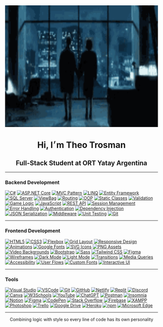 <p align="center">
  <img src="fight-club.gif" width="800" height="400" alt="ascii banner"/>
</p>

<h1 align="center">Hi, I׳m Theo Trosman</h1>
<h2 align="center">Full-Stack Student at ORT Yatay Argentina</h2> 

--- 

### Backend Development

[![C#](https://img.shields.io/badge/C%23-0f1c2e?style=for-the-badge&logo=csharp&logoColor=white)](https://github.com/theotrosman/TP_05-4lD)
[![ASP.NET Core](https://img.shields.io/badge/ASP.NET%20Core-1a2739?style=for-the-badge&logo=dotnet&logoColor=8ab4f8)](https://github.com/theotrosman/TP_04-4lD)
[![MVC Pattern](https://img.shields.io/badge/MVC-0f1c2e?style=for-the-badge&logo=visualstudiocode&logoColor=white)](https://github.com/theotrosman/ESCAPE-C137)
[![LINQ](https://img.shields.io/badge/LINQ-1a2739?style=for-the-badge&logo=codewars&logoColor=8ab4f8)](https://github.com/theotrosman/TP_05-4lD)
[![Entity Framework](https://img.shields.io/badge/Entity%20Framework-0f1c2e?style=for-the-badge&logo=dotnet&logoColor=white)](https://github.com/theotrosman/TP_04-4lD)
[![SQL Server](https://img.shields.io/badge/SQL%20Server-1a2739?style=for-the-badge&logo=microsoftsqlserver&logoColor=8ab4f8)](https://github.com/theotrosman/TP_04-4lD)
[![ViewBag](https://img.shields.io/badge/ViewBag-0f1c2e?style=for-the-badge&logo=data&logoColor=white)](https://github.com/theotrosman/ESCAPE-C137)
[![Routing](https://img.shields.io/badge/Routing-1a2739?style=for-the-badge&logo=github&logoColor=8ab4f8)](https://github.com/theotrosman/TP_05-4lD)
[![OOP](https://img.shields.io/badge/OOP-0f1c2e?style=for-the-badge&logo=abstract&logoColor=white)](https://github.com/theotrosman/TP_05-4lD)
[![Static Classes](https://img.shields.io/badge/Static%20Classes-1a2739?style=for-the-badge&logo=circle&logoColor=8ab4f8)](https://github.com/theotrosman/ESCAPE-C137)
[![Validation](https://img.shields.io/badge/Validation-0f1c2e?style=for-the-badge&logo=check&logoColor=white)](https://github.com/theotrosman/TP_05-4lD)
[![Game Logic](https://img.shields.io/badge/Game%20Logic-1a2739?style=for-the-badge&logo=joystick&logoColor=8ab4f8)](https://github.com/theotrosman/ESCAPE-C137)
[![JavaScript](https://img.shields.io/badge/JavaScript-0f1c2e?style=for-the-badge&logo=javascript&logoColor=white)](https://github.com/theotrosman/ESCAPE-C137)
[![REST API](https://img.shields.io/badge/REST%20API-1a2739?style=for-the-badge&logo=cloud&logoColor=8ab4f8)](https://github.com/theotrosman/TP_04-4lD)
[![Session Management](https://img.shields.io/badge/Session%20Management-0f1c2e?style=for-the-badge&logo=session&logoColor=white)](https://github.com/theotrosman/ESCAPE-C137)
[![Error Handling](https://img.shields.io/badge/Error%20Handling-1a2739?style=for-the-badge&logo=bug&logoColor=8ab4f8)](https://github.com/theotrosman/TP_05-4lD)
[![Authentication](https://img.shields.io/badge/Authentication-0f1c2e?style=for-the-badge&logo=unlock&logoColor=white)](https://github.com/theotrosman/TP_05-4lD)
[![Dependency Injection](https://img.shields.io/badge/Dependency%20Injection-1a2739?style=for-the-badge&logo=syringe&logoColor=8ab4f8)](https://github.com/theotrosman/TP_04-4lD)
[![JSON Serialization](https://img.shields.io/badge/JSON%20Serialization-0f1c2e?style=for-the-badge&logo=json&logoColor=white)](https://github.com/theotrosman/TP_05-4lD)
[![Middleware](https://img.shields.io/badge/Middleware-1a2739?style=for-the-badge&logo=microsoft&logoColor=8ab4f8)](https://github.com/theotrosman/TP_04-4lD)
[![Unit Testing](https://img.shields.io/badge/Unit%20Testing-0f1c2e?style=for-the-badge&logo=testtube&logoColor=white)](https://github.com/theotrosman/TP_05-4lD)
[![Git](https://img.shields.io/badge/Git-1a2739?style=for-the-badge&logo=git&logoColor=white)](https://github.com/theotrosman)

---

### Frontend Development

[![HTML5](https://img.shields.io/badge/HTML5-0f1c2e?style=for-the-badge&logo=html5&logoColor=white)](https://github.com/theotrosman/PROMED)
[![CSS3](https://img.shields.io/badge/CSS3-1a2739?style=for-the-badge&logo=css3&logoColor=8ab4f8)](https://github.com/theotrosman/EBTOOLS)
[![Flexbox](https://img.shields.io/badge/Flexbox-0f1c2e?style=for-the-badge&logo=css3&logoColor=white)](https://github.com/theotrosman/PROMED)
[![Grid Layout](https://img.shields.io/badge/CSS%20Grid-1a2739?style=for-the-badge&logo=csswizardry&logoColor=8ab4f8)](https://github.com/theotrosman/TP_01A-4lD)
[![Responsive Design](https://img.shields.io/badge/Responsive%20Design-0f1c2e?style=for-the-badge&logo=responsive&logoColor=white)](https://github.com/theotrosman/PROMED)
[![Animations](https://img.shields.io/badge/CSS%20Animations-1a2739?style=for-the-badge&logo=css3&logoColor=8ab4f8)](https://github.com/theotrosman/ESCAPE-C137)
[![Google Fonts](https://img.shields.io/badge/Google%20Fonts-0f1c2e?style=for-the-badge&logo=google&logoColor=white)](https://github.com/theotrosman/TP_01A-4lD)
[![SVG Icons](https://img.shields.io/badge/SVG-1a2739?style=for-the-badge&logo=svg&logoColor=8ab4f8)](https://github.com/theotrosman/PROMED)
[![PNG Assets](https://img.shields.io/badge/PNG-0f1c2e?style=for-the-badge&logo=file-image&logoColor=white)](https://github.com/theotrosman/TP_01A-4lD)
[![Video Backgrounds](https://img.shields.io/badge/Video%20Background-1a2739?style=for-the-badge&logo=video&logoColor=8ab4f8)](https://github.com/theotrosman/PROMED)
[![Bootstrap](https://img.shields.io/badge/Bootstrap-0f1c2e?style=for-the-badge&logo=bootstrap&logoColor=white)](https://github.com/theotrosman/PROMED)
[![Sass](https://img.shields.io/badge/Sass-1a2739?style=for-the-badge&logo=sass&logoColor=8ab4f8)](https://github.com/theotrosman/EBTOOLS)
[![Tailwind CSS](https://img.shields.io/badge/TailwindCSS-0f1c2e?style=for-the-badge&logo=tailwindcss&logoColor=white)](https://github.com/theotrosman/PROMED)
[![Figma](https://img.shields.io/badge/Figma-1a2739?style=for-the-badge&logo=figma&logoColor=8ab4f8)](https://github.com/theotrosman/EBTOOLS)
[![Wireframes](https://img.shields.io/badge/Wireframes-0f1c2e?style=for-the-badge&logo=simpleicons&logoColor=white)](https://github.com/theotrosman/EBTOOLS)
[![Dark Mode](https://img.shields.io/badge/Dark%20Mode-1a2739?style=for-the-badge&logo=moon&logoColor=8ab4f8)](https://github.com/theotrosman/PROMED)
[![Light Mode](https://img.shields.io/badge/Light%20Mode-0f1c2e?style=for-the-badge&logo=sun&logoColor=white)](https://github.com/theotrosman/PROMED)
[![Transitions](https://img.shields.io/badge/Transitions-1a2739?style=for-the-badge&logo=transition&logoColor=8ab4f8)](https://github.com/theotrosman/ESCAPE-C137)
[![Media Queries](https://img.shields.io/badge/Media%20Queries-0f1c2e?style=for-the-badge&logo=css3&logoColor=white)](https://github.com/theotrosman/EBTOOLS)
[![Accessibility](https://img.shields.io/badge/Accessibility-1a2739?style=for-the-badge&logo=accessibility&logoColor=8ab4f8)](https://github.com/theotrosman/PROMED)
[![User Flows](https://img.shields.io/badge/User%20Flows-0f1c2e?style=for-the-badge&logo=user&logoColor=white)](https://github.com/theotrosman/TP_01A-4lD)
[![Custom Fonts](https://img.shields.io/badge/Custom%20Fonts-1a2739?style=for-the-badge&logo=font&logoColor=8ab4f8)](https://github.com/theotrosman/EBTOOLS)
[![Interactive UI](https://img.shields.io/badge/Interactive%20UI-0f1c2e?style=for-the-badge&logo=interactive&logoColor=white)](https://github.com/theotrosman/ESCAPE-C137)

---

### Tools

[![Visual Studio](https://img.shields.io/badge/Visual%20Studio-1a2739?style=for-the-badge&logo=visualstudio&logoColor=white)](https://github.com/theotrosman/TP_05-4lD)
[![VSCode](https://img.shields.io/badge/VSCode-0f1c2e?style=for-the-badge&logo=visual-studio-code&logoColor=8ab4f8)](https://github.com/theotrosman/EBTOOLS)
[![Git](https://img.shields.io/badge/Git-1a2739?style=for-the-badge&logo=git&logoColor=white)](https://github.com/theotrosman/)
[![GitHub](https://img.shields.io/badge/GitHub-0f1c2e?style=for-the-badge&logo=github&logoColor=8ab4f8)](https://github.com/theotrosman)
[![Netlify](https://img.shields.io/badge/Netlify-1a2739?style=for-the-badge&logo=netlify&logoColor=white)](https://github.com/theotrosman/PROMED)
[![Replit](https://img.shields.io/badge/Replit-0f1c2e?style=for-the-badge&logo=replit&logoColor=8ab4f8)]()
[![Discord](https://img.shields.io/badge/Discord-1a2739?style=for-the-badge&logo=discord&logoColor=white)]()
[![Canva](https://img.shields.io/badge/Canva-0f1c2e?style=for-the-badge&logo=canva&logoColor=8ab4f8)]()
[![W3Schools](https://img.shields.io/badge/W3Schools-1a2739?style=for-the-badge&logo=w3schools&logoColor=white)]()
[![YouTube](https://img.shields.io/badge/YouTube-0f1c2e?style=for-the-badge&logo=youtube&logoColor=8ab4f8)]()
[![ChatGPT](https://img.shields.io/badge/ChatGPT-1a2739?style=for-the-badge&logo=openai&logoColor=white)]()
[![Postman](https://img.shields.io/badge/Postman-0f1c2e?style=for-the-badge&logo=postman&logoColor=8ab4f8)]()
[![Insomnia](https://img.shields.io/badge/Insomnia-1a2739?style=for-the-badge&logo=insomnia&logoColor=white)]()
[![Notion](https://img.shields.io/badge/Notion-0f1c2e?style=for-the-badge&logo=notion&logoColor=8ab4f8)]()
[![Figma](https://img.shields.io/badge/Figma-1a2739?style=for-the-badge&logo=figma&logoColor=white)]()
[![CodePen](https://img.shields.io/badge/CodePen-0f1c2e?style=for-the-badge&logo=codepen&logoColor=8ab4f8)]()
[![Stack Overflow](https://img.shields.io/badge/Stack%20Overflow-1a2739?style=for-the-badge&logo=stackoverflow&logoColor=white)]()
[![Firebase](https://img.shields.io/badge/Firebase-0f1c2e?style=for-the-badge&logo=firebase&logoColor=8ab4f8)]()
[![XAMPP](https://img.shields.io/badge/XAMPP-1a2739?style=for-the-badge&logo=xampp&logoColor=white)]()
[![Photoshop](https://img.shields.io/badge/Photoshop-0f1c2e?style=for-the-badge&logo=adobephotoshop&logoColor=8ab4f8)]()
[![Trello](https://img.shields.io/badge/Trello-1a2739?style=for-the-badge&logo=trello&logoColor=white)]()
[![Google Drive](https://img.shields.io/badge/Google%20Drive-0f1c2e?style=for-the-badge&logo=googledrive&logoColor=8ab4f8)]()
[![Heroku](https://img.shields.io/badge/Heroku-1a2739?style=for-the-badge&logo=heroku&logoColor=white)]()
[![npm](https://img.shields.io/badge/npm-0f1c2e?style=for-the-badge&logo=npm&logoColor=8ab4f8)]()
[![Microsoft Edge](https://img.shields.io/badge/Edge-1a2739?style=for-the-badge&logo=microsoftedge&logoColor=white)]()

---

<p align="center">
Combining logic with style so every line of code has its own personality
</p>
